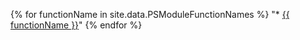 {% for functionName in site.data.PSModuleFunctionNames %}
"* [{{ functionName }}](/{{functionName}})"
{% endfor %}